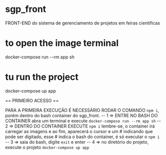# sgp_front
FRONT-END do sistema de gerenciamento de projetos em feiras científicas
# to open the image terminal
docker-compose run --rm app sh

# tu run the project
docker-compose up app

== PRIMEIRO ACESSO ==

PARA A PRIMEIRA EXECUÇÃO É NECESSÁRIO RODAR O COMANDO `npm i`, porém dentro do bash container do sgp_front.
  -- 1 =>  ENTRE NO BASH DO CONTAINER
    abra um terminal e execute `docker-compose run --rm app sh`
  -- 2 =>  DENTRO DO CONTAINER EXECUTE `npm i`
    lembre-se, o container irá carregar as imagens e ao fim, aparecerá o cursor e um # indicando que pode ser digitado, esse # indica o bash do container, é só executar o `npm i`
  -- 3 => saia do bash, digite `exit` e enter
  -- 4 => no diretório do projeto, execute o projeto
    `docker-compose up app`